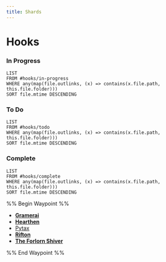```yaml
---
title: Shards
---
```


# Hooks

### In Progress

````dataview
LIST
FROM #hooks/in-progress
WHERE any(map(file.outlinks, (x) => contains(x.file.path, this.file.folder)))
SORT file.mtime DESCENDING
````

### To Do

````dataview
LIST
FROM #hooks/todo
WHERE any(map(file.outlinks, (x) => contains(x.file.path, this.file.folder)))
SORT file.mtime DESCENDING
````

### Complete

````dataview
LIST
FROM #hooks/complete
WHERE any(map(file.outlinks, (x) => contains(x.file.path, this.file.folder)))
SORT file.mtime DESCENDING
````

%% Begin Waypoint %%

* **[Gramerai](Locations/Cloud%20Sea/Shards/Gramerai/Gramerai.md)**
* **[Hearthen](Locations/Cloud%20Sea/Shards/Hearthen/Hearthen.md)**
* [Pytax](Locations/Cloud%20Sea/Shards/Pytax.md)
* **[Rifton](Locations/Cloud%20Sea/Shards/Rifton/Rifton.md)**
* **[The Forlorn Shiver](Locations/Cloud%20Sea/Shards/The%20Forlorn%20Shiver/The%20Forlorn%20Shiver.md)**

%% End Waypoint %%
